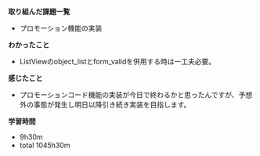 **取り組んだ課題一覧**
* プロモーション機能の実装

**わかったこと**
* ListViewのobject_listとform_validを併用する時は一工夫必要。

**感じたこと**
* プロモーションコード機能の実装が今日で終わるかと思ったんですが、予想外の事態が発生し明日以降引き続き実装を目指します。

**学習時間**
* 9h30m
 * total 1045h30m
